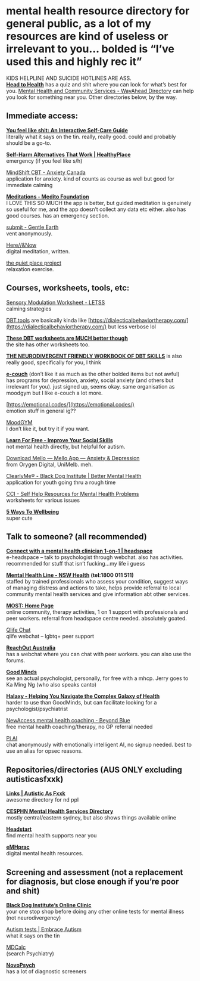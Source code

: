 # mental health resource directory for general public, as a lot of my resources are kind of useless or irrelevant to you… bolded is “I’ve used this and highly rec it”

KIDS HELPLINE AND SUICIDE HOTLINES ARE ASS.  
[**Head to Health**](https://www.headtohealth.gov.au/) has a quiz and shit where you can look for what’s best for you. [Mental Health and Community Services \- WayAhead Directory](https://directory.wayahead.org.au/all-categories/) can help you look for something near you. Other directories below, by the way.

## Immediate access:

[**You feel like shit: An Interactive Self-Care Guide**](https://philome.la/jace_harr/you-feel-like-shit-an-interactive-self-care-guide/index.html?mod=e2this)   
literally what it says on the tin. really, really good. could and probably should be a go-to.

[**Self-Harm Alternatives That Work | HealthyPlace**](https://www.healthyplace.com/abuse/self-injury/alternatives-to-self-harm-self-injury)  
emergency (if you feel like s/h) 

[MindShift CBT \- Anxiety Canada](https://www.anxietycanada.com/resources/mindshift-cbt/?_gl=1*omev1r*_gcl_au*MTMxOTY0NzYzMS4xNzMyMDc5MjM5*_ga*MTQzMzIzODQ5Ni4xNzMyMDc5MjQw*_ga_Y4J3VSGKVS*MTczMjA3OTIzOS4xLjAuMTczMjA3OTIzOS4wLjAuMA..&_ga=2.103971072.1857825294.1732079240-1433238496.1732079240)  
application for anxiety. kind of counts as course as well but good for immediate calming

[**Meditations \- Medito Foundation**](https://meditofoundation.org/meditations)  
I LOVE THIS SO MUCH the app is better, but guided meditation is genuinely so useful for me, and the app doesn’t collect any data etc either. also has good courses. has an emergency section.

[submit \- Gentle Earth](http://gentle.earth/submit.html)   
vent anonymously.

[Here//\&Now](https://here-and-now.glitch.me/)   
digital meditation, written.

[the quiet place project](https://thequietplaceproject.xyz/)   
relaxation exercise.

## Courses, worksheets, tools, etc:

[Sensory Modulation Worksheet \- LETSS](https://www.letss.org.au/images/Sensory_Modulation_Worksheet.pdf)  
calming strategies 

[DBT.tools](https://dbt.tools) are basically kinda like [https://dialecticalbehaviortherapy.com/](https://dialecticalbehaviortherapy.com/) but less verbose lol

[**These DBT worksheets are MUCH better though**](https://www.mindproject.com.au/free-worksheets/dbt)  
the site has other worksheets too.

[**THE NEURODIVERGENT FRIENDLY WORKBOOK OF DBT SKILLS**](https://static1.squarespace.com/static/635a1360b5d4b729bdb834f2/t/63d80a77dccd32294cad27d6/1675102845455/DBT+Neurodivergent+Friendly.pdf) is also really good, specifically for you, I think

[**e-couch**](https://www.ecouch.com.au/) (don’t like it as much as the other bolded items but not awful)  
has programs for depression, anxiety, social anxiety (and others but irrelevant for you). just signed up, seems okay. same organisation as moodgym but I like e-couch a lot more.

[https://emotional.codes/](https://emotional.codes/)  
emotion stuff in general ig??

[MoodGYM](https://www.moodgym.com.au/)  
I don’t like it, but try it if you want.

[**Learn For Free \- Improve Your Social Skills**](https://www.improveyoursocialskills.com/learn-social-skills)   
not mental health directly, but helpful for autism.

[Download Mello — Mello App — Anxiety & Depression](https://www.mello.org.au/download-mello)  
from Orygen Digital, UniMelb. meh. 

[ClearlyMe® \- Black Dog Institute | Better Mental Health](https://www.blackdoginstitute.org.au/research-projects/youth-cbt/)  
application for youth going thru a rough time

[CCI \- Self Help Resources for Mental Health Problems](https://www.cci.health.wa.gov.au/Resources/Looking-After-Yourself)  
worksheets for various issues

[**5 Ways To Wellbeing**](https://www.5waystowellbeing.org.au/)   
super cute

## Talk to someone? (all recommended)

[**Connect with a mental health clinician 1-on-1 | headspace**](https://www.eheadspace.org.au/online-and-phone-support/connect-with-us/)  
e-headspace – talk to psychologist through webchat. also has activities. recommended for stuff that isn’t fucking…my life i guess

[**Mental Health Line \- NSW Health**](https://www.health.nsw.gov.au/mentalhealth/Pages/mental-health-line.aspx) **(tel:1800 011 511\)**  
staffed by trained professionals who assess your condition, suggest ways of managing distress and actions to take, helps provide referral to local community mental health services and give information abt other services. 

[**MOST: Home Page**](https://most.org.au/)   
online community, therapy activities, 1 on 1 support with professionals and peer workers. referral from headspace centre needed. absolutely goated.

[Qlife Chat](https://www.qlife.org.au/resources/chat)  
qlife webchat – lgbtq+ peer support

[**ReachOut Australia**](https://au.reachout.com/)   
has a webchat where you can chat with peer workers. you can also use the forums.

[**Good Minds**](https://goodminds.com.au)   
see an actual psychologist, personally, for free with a mhcp. Jerry goes to Ka Ming Ng (who also speaks canto)

[**Halaxy \- Helping You Navigate the Complex Galaxy of Health**](https://www.halaxy.com/)  
harder to use than GoodMinds, but can facilitate looking for a psychologist/psychiatrist

[NewAccess mental health coaching \- Beyond Blue](https://www.beyondblue.org.au/get-support/newaccess-mental-health-coaching)   
free mental health coaching/therapy, no GP referral needed

[Pi AI](https://pi.ai/)  
chat anonymously with emotionally intelligent AI, no signup needed. best to use an alias for opsec reasons.

## Repositories/directories (AUS ONLY excluding autisticasfxxk)

[**Links | Autistic As Fxxk**](https://www.autisticasfxxk.com/links/)   
awesome directory for nd ppl

[**CESPHN Mental Health Services Directory**](https://mhdirectory.cesphn.org.au/)  
mostly central/eastern sydney, but also shows things available online

[**Headstart**](https://headstart.org.au/)  
find mental health supports near you

[**eMHprac**](https://www.emhprac.org.au/)  
digital mental health resources. 

## Screening and assessment (not a replacement for diagnosis, but close enough if you’re poor and shit)

[**Black Dog Institute’s Online Clinic**](https://onlineclinic.blackdoginstitute.org.au/)   
your one stop shop before doing any other online tests for mental illness (not neurodivergency)

[Autism tests | Embrace Autism](https://embrace-autism.com/autism-tests/)  
what it says on the tin

[MDCalc](https://www.mdcalc.com/)   
(search Psychiatry)

[**NovoPsych**](https://novopsych.com)   
has a lot of diagnostic screeners
